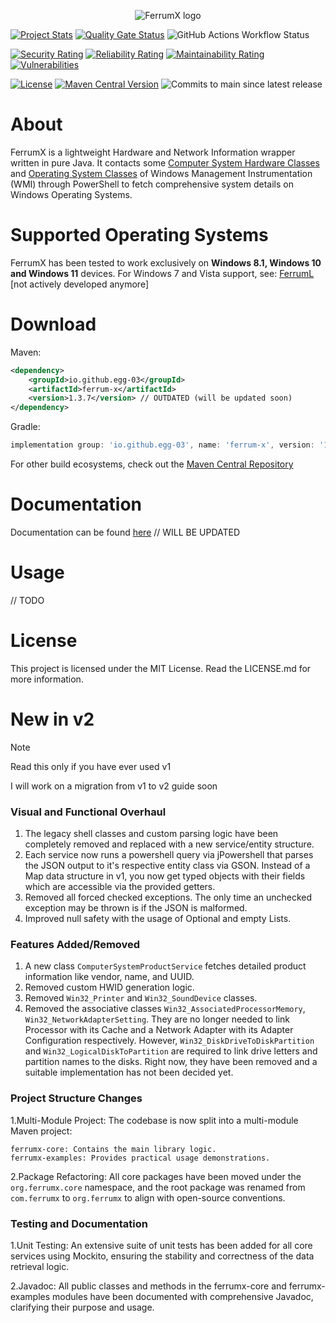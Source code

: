 <p align="center"> 
  <img src="https://github.com/Egg-03/FerrumX/assets/111327101/9aee9cdf-5213-401b-814d-a9738ee1a24c" alt="FerrumX logo">
</p>

[![Project Stats](https://openhub.net/p/FerrumX/widgets/project_thin_badge.gif)](https://openhub.net/p/FerrumX)
[![Quality Gate Status](https://sonarcloud.io/api/project_badges/measure?project=Egg-03_FerrumX&metric=alert_status)](https://sonarcloud.io/summary/new_code?id=Egg-03_FerrumX)
![GitHub Actions Workflow Status](https://img.shields.io/github/actions/workflow/status/Egg-03/FerrumX/.github%2Fworkflows%2Fbuild.yml)


[![Security Rating](https://sonarcloud.io/api/project_badges/measure?project=Egg-03_FerrumX&metric=security_rating)](https://sonarcloud.io/summary/new_code?id=Egg-03_FerrumX)
[![Reliability Rating](https://sonarcloud.io/api/project_badges/measure?project=Egg-03_FerrumX&metric=reliability_rating)](https://sonarcloud.io/summary/new_code?id=Egg-03_FerrumX)
[![Maintainability Rating](https://sonarcloud.io/api/project_badges/measure?project=Egg-03_FerrumX&metric=sqale_rating)](https://sonarcloud.io/summary/new_code?id=Egg-03_FerrumX)
[![Vulnerabilities](https://sonarcloud.io/api/project_badges/measure?project=Egg-03_FerrumX&metric=vulnerabilities)](https://sonarcloud.io/summary/new_code?id=Egg-03_FerrumX)

[![License](https://img.shields.io/github/license/Egg-03/FerrumX)](https://github.com/Egg-03/FerrumX/blob/main/LICENSE)
[![Maven Central Version](https://img.shields.io/maven-central/v/io.github.egg-03/ferrum-x)](https://central.sonatype.com/artifact/io.github.egg-03/ferrum-x)
![Commits to main since latest release](https://img.shields.io/github/commits-since/Egg-03/FerrumX/latest)

# About
FerrumX is a lightweight Hardware and Network Information wrapper written in pure Java. It contacts some [Computer System Hardware Classes](https://learn.microsoft.com/en-us/windows/win32/cimwin32prov/computer-system-hardware-classes) and [Operating System Classes](https://learn.microsoft.com/en-us/windows/win32/cimwin32prov/operating-system-classes) of Windows Management Instrumentation (WMI) through PowerShell to fetch comprehensive system details on Windows Operating Systems.

# Supported Operating Systems
FerrumX has been tested to work exclusively on <strong>Windows 8.1, Windows 10 and Windows 11</strong> devices.
For Windows 7 and Vista support, see: [FerrumL](https://github.com/Egg-03/FerrumL) [not actively developed anymore]

# Download
Maven:
```xml
<dependency>
    <groupId>io.github.egg-03</groupId>
    <artifactId>ferrum-x</artifactId>
    <version>1.3.7</version> // OUTDATED (will be updated soon)
</dependency>
```

Gradle:
```gradle
implementation group: 'io.github.egg-03', name: 'ferrum-x', version: '1.3.7'
```

For other build ecosystems, check out the [Maven Central Repository](https://central.sonatype.com/artifact/io.github.egg-03/ferrum-x/overview)

# Documentation
Documentation can be found [here](https://egg-03.github.io/FerrumX-Documentation/) // WILL BE UPDATED

# Usage
// TODO

# License
This project is licensed under the MIT License. Read the LICENSE.md for more information.

# New in v2

> [!NOTE]
> Read this only if you have ever used v1
> 
> I will work on a migration from v1 to v2 guide soon

### **Visual and Functional Overhaul**

1. The legacy shell classes and custom parsing logic have been completely removed and replaced with a new service/entity structure.
2. Each service now runs a powershell query via jPowershell that parses the JSON output to it's respective entity class via GSON. Instead of a Map data structure in v1, you now get typed objects with their fields which are accessible via the provided getters.
3. Removed all forced checked exceptions. The only time an unchecked exception may be thrown is if the JSON is malformed.
4. Improved null safety with the usage of Optional and empty Lists.

### **Features Added/Removed**

1. A new class `ComputerSystemProductService` fetches detailed product information like vendor, name, and UUID.
2. Removed custom HWID generation logic.
3. Removed `Win32_Printer` and `Win32_SoundDevice` classes.
4. Removed the associative classes `Win32_AssociatedProcessorMemory`, `Win32_NetworkAdapterSetting`. They are no longer needed to link Processor with its Cache and a Network Adapter with its Adapter Configuration respectively. However, `Win32_DiskDriveToDiskPartition` and `Win32_LogicalDiskToPartition` are required to link drive letters and partition names to the disks. Right now, they have been removed and a suitable implementation has not been decided yet.


### **Project Structure Changes**

1.Multi-Module Project: The codebase is now split into a multi-module Maven project:

    ferrumx-core: Contains the main library logic.
    ferrumx-examples: Provides practical usage demonstrations.

2.Package Refactoring: All core packages have been moved under the `org.ferrumx.core` namespace, and the root package was renamed from `com.ferrumx` to `org.ferrumx` to align with open-source conventions.


### **Testing and Documentation**

1.Unit Testing: An extensive suite of unit tests has been added for all core services using Mockito, ensuring the stability and correctness of the data retrieval logic.

2.Javadoc: All public classes and methods in the ferrumx-core and ferrumx-examples modules have been documented with comprehensive Javadoc, clarifying their purpose and usage.
